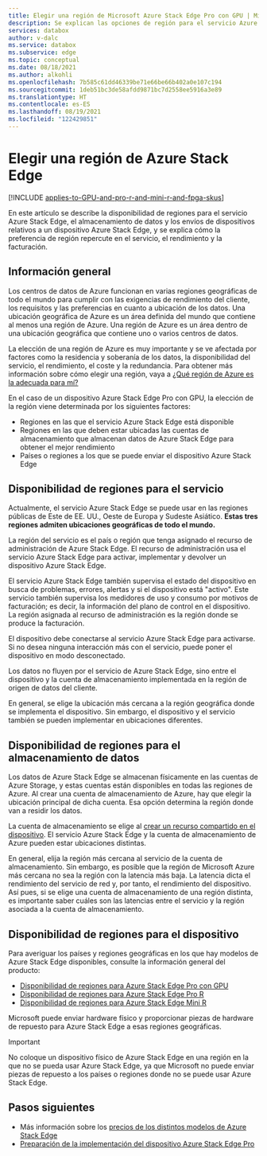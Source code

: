 ```yaml
---
title: Elegir una región de Microsoft Azure Stack Edge Pro con GPU | Microsoft Docs
description: Se explican las opciones de región para el servicio Azure Stack Edge, el almacenamiento de datos y los dispositivos de Azure Stack Edge Pro con GPU, Azure Stack Edge Pro R y Azure Stack Edge Mini R.
services: databox
author: v-dalc
ms.service: databox
ms.subservice: edge
ms.topic: conceptual
ms.date: 08/18/2021
ms.author: alkohli
ms.openlocfilehash: 7b585c61dd46339be71e66be66b402a0e107c194
ms.sourcegitcommit: 1deb51bc3de58afdd9871bc7d2558ee5916a3e89
ms.translationtype: HT
ms.contentlocale: es-ES
ms.lasthandoff: 08/19/2021
ms.locfileid: "122429851"
---
```

# <a name="choosing-a-region-for-azure-stack-edge"></a>Elegir una región de Azure Stack Edge

[!INCLUDE [applies-to-GPU-and-pro-r-and-mini-r-and-fpga-skus](../../includes/azure-stack-edge-applies-to-gpu-pro-r-mini-r-fpga-sku.md)]

En este artículo se describe la disponibilidad de regiones para el servicio Azure Stack Edge, el almacenamiento de datos y los envíos de dispositivos relativos a un dispositivo Azure Stack Edge, y se explica cómo la preferencia de región repercute en el servicio, el rendimiento y la facturación.


## <a name="overview"></a>Información general

Los centros de datos de Azure funcionan en varias regiones geográficas de todo el mundo para cumplir con las exigencias de rendimiento del cliente, los requisitos y las preferencias en cuanto a ubicación de los datos. Una ubicación geográfica de Azure es un área definida del mundo que contiene al menos una región de Azure. Una región de Azure es un área dentro de una ubicación geográfica que contiene uno o varios centros de datos.

La elección de una región de Azure es muy importante y se ve afectada por factores como la residencia y soberanía de los datos, la disponibilidad del servicio, el rendimiento, el coste y la redundancia. Para obtener más información sobre cómo elegir una región, vaya a [¿Qué región de Azure es la adecuada para mí?](https://azure.microsoft.com/overview/datacenters/how-to-choose/)

En el caso de un dispositivo Azure Stack Edge Pro con GPU, la elección de la región viene determinada por los siguientes factores:

- Regiones en las que el servicio Azure Stack Edge está disponible
- Regiones en las que deben estar ubicadas las cuentas de almacenamiento que almacenan datos de Azure Stack Edge para obtener el mejor rendimiento
- Países o regiones a los que se puede enviar el dispositivo Azure Stack Edge


## <a name="region-availability-for-the-service"></a>Disponibilidad de regiones para el servicio

Actualmente, el servicio Azure Stack Edge se puede usar en las regiones públicas de Este de EE. UU., Oeste de Europa y Sudeste Asiático. **Estas tres regiones admiten ubicaciones geográficas de todo el mundo.**

La región del servicio es el país o región que tenga asignado el recurso de administración de Azure Stack Edge. El recurso de administración usa el servicio Azure Stack Edge para activar, implementar y devolver un dispositivo Azure Stack Edge.

El servicio Azure Stack Edge también supervisa el estado del dispositivo en busca de problemas, errores, alertas y si el dispositivo está "activo". Este servicio también supervisa los medidores de uso y consumo por motivos de facturación; es decir, la información del plano de control en el dispositivo. La región asignada al recurso de administración es la región donde se produce la facturación.

El dispositivo debe conectarse al servicio Azure Stack Edge para activarse. Si no desea ninguna interacción más con el servicio, puede poner el dispositivo en modo desconectado. 

Los datos no fluyen por el servicio de Azure Stack Edge, sino entre el dispositivo y la cuenta de almacenamiento implementada en la región de origen de datos del cliente. 

En general, se elige la ubicación más cercana a la región geográfica donde se implementa el dispositivo. Sin embargo, el dispositivo y el servicio también se pueden implementar en ubicaciones diferentes.

## <a name="region-availability-for-data-storage"></a>Disponibilidad de regiones para el almacenamiento de datos

Los datos de Azure Stack Edge se almacenan físicamente en las cuentas de Azure Storage, y estas cuentas están disponibles en todas las regiones de Azure. Al crear una cuenta de almacenamiento de Azure, hay que elegir la ubicación principal de dicha cuenta. Esa opción determina la región donde van a residir los datos.

La cuenta de almacenamiento se elige al [crear un recurso compartido en el dispositivo](azure-stack-edge-gpu-deploy-add-shares.md#add-a-share). El servicio Azure Stack Edge y la cuenta de almacenamiento de Azure pueden estar ubicaciones distintas.

En general, elija la región más cercana al servicio de la cuenta de almacenamiento. Sin embargo, es posible que la región de Microsoft Azure más cercana no sea la región con la latencia más baja. La latencia dicta el rendimiento del servicio de red y, por tanto, el rendimiento del dispositivo. Así pues, si se elige una cuenta de almacenamiento de una región distinta, es importante saber cuáles son las latencias entre el servicio y la región asociada a la cuenta de almacenamiento.

## <a name="region-of-device"></a>Disponibilidad de regiones para el dispositivo

Para averiguar los países y regiones geográficas en los que hay modelos de Azure Stack Edge disponibles, consulte la información general del producto:

- [Disponibilidad de regiones para Azure Stack Edge Pro con GPU](azure-stack-edge-gpu-overview.md#region-availability)
- [Disponibilidad de regiones para Azure Stack Edge Pro R](azure-stack-edge-pro-r-overview.md#region-availability)
- [Disponibilidad de regiones para Azure Stack Edge Mini R](azure-stack-edge-mini-r-overview.md#region-availability)

Microsoft puede enviar hardware físico y proporcionar piezas de hardware de repuesto para Azure Stack Edge a esas regiones geográficas.

> [!IMPORTANT]
> No coloque un dispositivo físico de Azure Stack Edge en una región en la que no se pueda usar Azure Stack Edge, ya que Microsoft no puede enviar piezas de repuesto a los países o regiones donde no se puede usar Azure Stack Edge.


## <a name="next-steps"></a>Pasos siguientes

* Más información sobre los [precios de los distintos modelos de Azure Stack Edge](https://azure.microsoft.com/pricing/details/azure-stack/edge/)
* [Preparación de la implementación del dispositivo Azure Stack Edge Pro](azure-stack-edge-gpu-deploy-prep.md)
